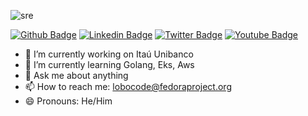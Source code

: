 ![sre](https://i.imgur.com/ykaNfky.jpg)

[![Github Badge](https://img.shields.io/badge/-Github-000?style=flat-square&logo=Github&logoColor=white&link=https://github.com/lobocode)](https://github.com/lobocode)
[![Linkedin Badge](https://img.shields.io/badge/-LinkedIn-blue?style=flat-square&logo=Linkedin&logoColor=white&link=https://www.linkedin.com/in/vitor-lobo/)](https://www.linkedin.com/in/vitor-lobo/)
[![Twitter Badge](https://img.shields.io/badge/-Twitter-1ca0f1?style=flat-square&labelColor=1ca0f1&logo=twitter&logoColor=white&link=https://twitter.com/loboriseup)](https://twitter.com/loboriseup)
[![Youtube Badge](https://img.shields.io/badge/-Youtube-red?style=flat-square&labelColor=red&logo=youtube&logoColor=white&link=https://www.youtube.com/c/VitorLobo)](https://youtube.com/)


- 🔭 I’m currently working on Itaú Unibanco
- 🌱 I’m currently learning Golang, Eks, Aws 
- 💬 Ask me about anything
- 📫 How to reach me: lobocode@fedoraproject.org
- 😄 Pronouns: He/Him
